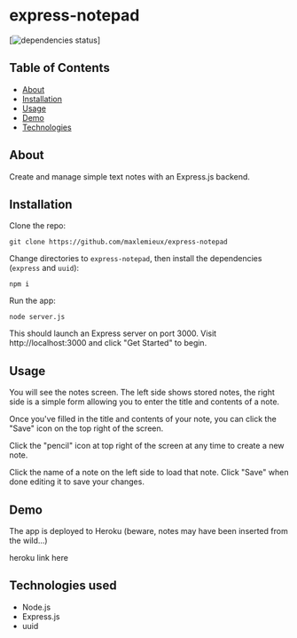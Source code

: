 # express-notepad
[![dependencies status](https://img.shields.io/david/maxlemieux/express-notepad?style=for-the-badge)]

## Table of Contents
* [About](#about)
* [Installation](#installation)
* [Usage](#usage)
* [Demo](#demo)
* [Technologies](#technologies)

## About
Create and manage simple text notes with an Express.js backend.

## Installation
Clone the repo:

`git clone https://github.com/maxlemieux/express-notepad`

Change directories to `express-notepad`, then install the dependencies (`express` and `uuid`):

`npm i`

Run the app:

`node server.js`

This should launch an Express server on port 3000. Visit http://localhost:3000 and click "Get Started" to begin.


## Usage

You will see the notes screen. The left side shows stored notes, the right side is a simple form allowing you to enter the title and contents of a note. 

Once you've filled in the title and contents of your note, you can click the "Save" icon on the top right of the screen.

Click the "pencil" icon at top right of the screen at any time to create a new note.

Click the name of a note on the left side to load that note. Click "Save" when done editing it to save your changes.

## Demo
The app is deployed to Heroku (beware, notes may have been inserted from the wild...)

heroku link here



## Technologies used
* Node.js
* Express.js
* uuid